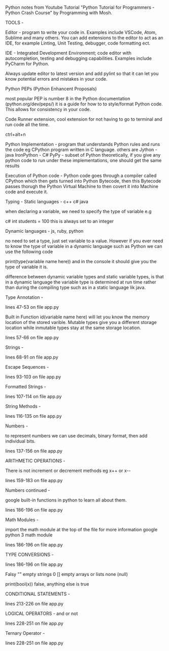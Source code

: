 Python notes from Youtube Tutorial "Python Tutorial for Programmers - Python Crash Course" by 
Programming with Mosh.


TOOLS -

Editor - program to write your code in. Examples include VSCode, Atom, Sublime and many others. You can add extensions
to the editor to act as an IDE, for example Linting, Unit Testing, debugger, code formatting ect.


IDE - Integrated Development Environment; code editor with autocompletion, testing and debugging capabilities.
Examples include PyCharm for Python.

Always update editor to latest version and add pylint so that it can let you know potential errors and mistakes in your code.

Python PEPs (Python Enhancent Proposals)

most popular PEP is number 8 in the Python documentation (python.org/dev/peps/)
it is a guide for how to to style/format Python code. This allows for consistency in your code.

Code Runner extension, cool extension for not having to
go to terminal and run code all the time.

ctrl+alt+n

Python Implementation - program that understands Python rules and runs the code
eg CPython program written in C language.
others are 
Jython - java
IronPython - C#
PyPy - subset of Python
theoretically, if you give any python code to run under these implementations, one
should get the same results

Execution of Python code - 
Python code goes through a compiler called CPython which then gets turned into Python 
Bytecode, then this Bytecode passes thorugh the Python Virtual Machine to then 
covert it into Machine code and execute it.

Typing - 
Static languages - c++ c# java

when declaring a variable, we need to specify the type of variable
e.g

c# int students = 100
this is always set to an integer

Dynamic languages - js, ruby, python 

no need to set a type, just set variable to a value.
However if you ever need to know the type of variable in a dynamic language
such as Python we can use the following code

print(type(variable name here)) and in the console it should give you
the type of variable it is.

difference between dynamic variable types and static variable types, is
that in a dynamic language the variable type is determined at run time
rather than during the compiling type such as in a static language lik java.

Type Annotation - 

lines 47-53 on file app.py

Built in Function id(variable name here) will let you know the memory location of the stored varible.
Mutable types give you a different storage location while inmutable types stay at the same storage location.

lines  57-66  on file app.py

Strings - 

lines 68-91 on file app.py

Escape Sequences - 

lines 93-103 on file app.py

Formatted Strings  - 

lines 107-114 on file app.py

String Methods - 

lines 116-135 on file app.py

Numbers - 

to represent numbers we can use decimals, binary format, then add individual bits.

lines 137-156 on file app.py

ARITHMETIC OPERATIONS - 

There is not increment or decrement methods eg
x++ or x--

lines 159-183 on file app.py

Numbers continued - 

google built-in functions in python to learn all about them.

lines 186-196 on file app.py


Math Modules - 

import the math module at the top of the file
for more information google python 3 math module

lines 186-196 on file app.py

TYPE CONVERSIONS - 

lines 186-196 on file app.py

Falsy
"" empty strings
0
[] empty arrays or lists
none (null)

print(bool(x)) false, anything else is true

CONDITIONAL STATEMENTS - 

lines 213-226 on file app.py

LOGICAL OPERATORS - 
and 
or
not

lines 228-251 on file app.py

 Ternary Operator - 


lines 228-251 on file app.py










